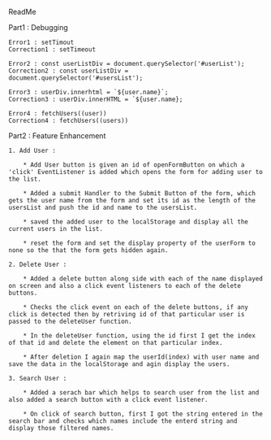 ReadMe

Part1 : Debugging

    Error1 : setTimout
    Correction1 : setTimeout

    Error2 : const userListDiv = document.querySelector('#userList');
    Correction2 : const userListDiv = document.querySelector('#usersList');

    Error3 : userDiv.innerhtml = `${user.name}`;
    Correction3 : userDiv.innerHTML = `${user.name};

    Error4 : fetchUsers((user))
    Correction4 : fetchUsers((users))



Part2 : Feature Enhancement

    1. Add User : 

        * Add User button is given an id of openFormButton on which a 'click' EventListener is added which opens the form for adding user to the list. 

        * Added a submit Handler to the Submit Button of the form, which gets the user name from the form and set its id as the length of the usersList and push the id and name to the usersList.
        
        * saved the added user to the localStorage and display all the current users in the list.
        
        * reset the form and set the display property of the userForm to none so the that the form gets hidden again.

    2. Delete User :

        * Added a delete button along side with each of the name displayed on screen and also a click event listeners to each of the delete buttons.

        * Checks the click event on each of the delete buttons, if any click is detected then by retriving id of that particular user is passed to the deleteUser function.

        * In the deleteUser function, using the id first I get the index of that id and delete the element on that particular index.

        * After deletion I again map the userId(index) with user name and save the data in the localStorage and agin display the users. 

    3. Search User :

        * Added a serach bar which helps to search user from the list and also added a search button with a click event listener.

        * On click of search button, first I got the string entered in the search bar and checks which names include the enterd string and display those filtered names.